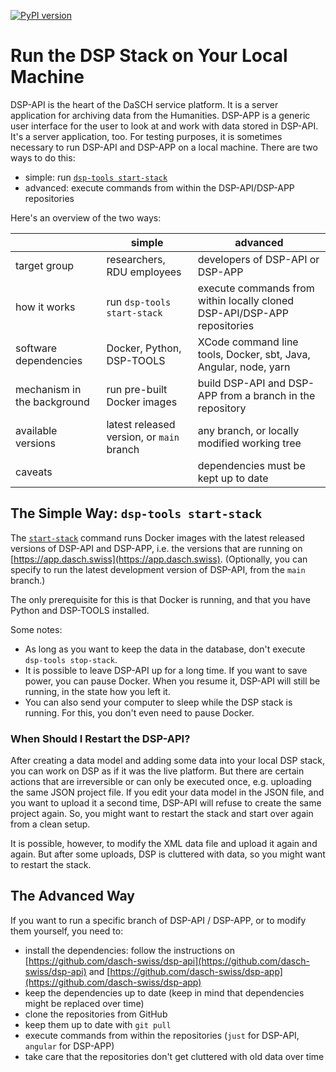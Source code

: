 [![PyPI version](https://badge.fury.io/py/dsp-tools.svg)](https://badge.fury.io/py/dsp-tools)

# Run the DSP Stack on Your Local Machine 

DSP-API is the heart of the DaSCH service platform. 
It is a server application for archiving data from the Humanities. 
DSP-APP is a generic user interface for the user to look at and work with data stored in DSP-API. 
It's a server application, too. 
For testing purposes, it is sometimes necessary to run DSP-API and DSP-APP on a local machine. 
There are two ways to do this:

- simple: run [`dsp-tools start-stack`](./cli-commands.md#start-stack)
- advanced: execute commands from within the DSP-API/DSP-APP repositories

Here's an overview of the two ways:

|                             | simple                                    | advanced                                                                 |
| --------------------------- | ----------------------------------------- | ------------------------------------------------------------------------ |
| target group                | researchers, RDU employees                | developers of DSP-API or DSP-APP                                         |
| how it works                | run `dsp-tools start-stack`               | execute commands from within locally cloned DSP-API/DSP-APP repositories |
| software dependencies       | Docker, Python, DSP-TOOLS                 | XCode command line tools, Docker, sbt, Java, Angular, node, yarn         |
| mechanism in the background | run pre-built Docker images               | build DSP-API and DSP-APP from a branch in the repository                |
| available versions          | latest released version, or `main` branch | any branch, or locally modified working tree                             |
| caveats                     |                                           | dependencies must be kept up to date                                     |



## The Simple Way: `dsp-tools start-stack`

The [`start-stack`](./cli-commands.md#start-stack) command runs Docker images 
with the latest released versions of DSP-API and DSP-APP, 
i.e. the versions that are running on [https://app.dasch.swiss](https://app.dasch.swiss).
(Optionally, you can specify to run the latest development version of DSP-API, from the `main` branch.)

The only prerequisite for this is that Docker is running, 
and that you have Python and DSP-TOOLS installed.

Some notes:

- As long as you want to keep the data in the database, don't execute `dsp-tools stop-stack`. 
- It is possible to leave DSP-API up for a long time. 
  If you want to save power, you can pause Docker. 
  When you resume it, DSP-API will still be running, in the state how you left it.
- You can also send your computer to sleep while the DSP stack is running. 
  For this, you don't even need to pause Docker.



### When Should I Restart the DSP-API?

After creating a data model and adding some data into your local DSP stack, 
you can work on DSP as if it was the live platform. 
But there are certain actions that are irreversible or can only be executed once, 
e.g. uploading the same JSON project file. 
If you edit your data model in the JSON file, 
and you want to upload it a second time, 
DSP-API will refuse to create the same project again. 
So, you might want to restart the stack and start over again from a clean setup.

It is possible, however, to modify the XML data file and upload it again and again. 
But after some uploads, DSP is cluttered with data, so you might want to restart the stack.



## The Advanced Way

If you want to run a specific branch of DSP-API / DSP-APP, or to modify them yourself, you need to:

- install the dependencies: 
  follow the instructions on [https://github.com/dasch-swiss/dsp-api](https://github.com/dasch-swiss/dsp-api)
  and [https://github.com/dasch-swiss/dsp-app](https://github.com/dasch-swiss/dsp-app)
- keep the dependencies up to date (keep in mind that dependencies might be replaced over time)
- clone the repositories from GitHub
- keep them up to date with `git pull`
- execute commands from within the repositories (`just` for DSP-API, `angular` for DSP-APP)
- take care that the repositories don't get cluttered with old data over time
